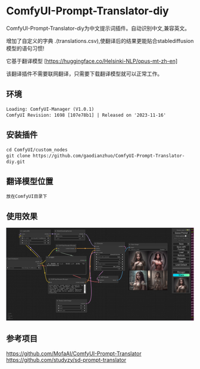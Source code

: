 # ComfyUI-Prompt-Translator-diy
ComfyUI-Prompt-Translator-diy为中文提示词插件。自动识别中文,兼容英文。

增加了自定义的字典 .(translations.csv),使翻译后的结果更能贴合stablediffusion模型的语句习惯!

它基于翻译模型 [https://huggingface.co/Helsinki-NLP/opus-mt-zh-en]

 该翻译插件不需要联网翻译，只需要下载翻译模型就可以正常工作。  

## 环境
```
Loading: ComfyUI-Manager (V1.0.1)
ComfyUI Revision: 1698 [107e78b1] | Released on '2023-11-16'
```

## 安装插件
```
cd ComfyUI/custom_nodes
git clone https://github.com/gaodianzhuo/ComfyUI-Prompt-Translator-diy.git
```

## 翻译模型位置
```
放在ComfyUI目录下
```

## 使用效果
![使用效果](ui.png)

## 参考项目
https://github.com/MofaAI/ComfyUI-Prompt-Translator
https://github.com/studyzy/sd-prompt-translator